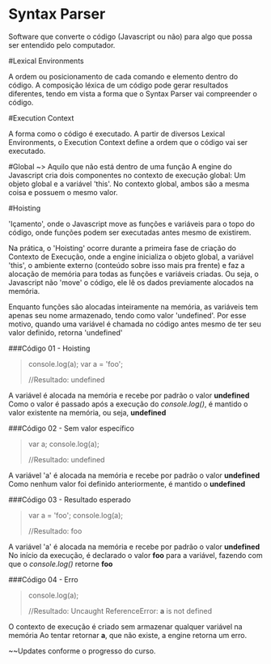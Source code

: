 # Syntax Parser

Software que converte o código (Javascript ou não) para algo que possa ser
entendido pelo computador.


#Lexical Environments

A ordem ou posicionamento de cada comando e elemento dentro do código. A
composição léxica de um código pode gerar resultados diferentes, tendo em vista
a forma que o Syntax Parser vai compreender o código.


#Execution Context

A forma como o código é executado. A partir de diversos Lexical Environments, o
Execution Context define a ordem que o código vai ser executado.


#Global ~> Aquilo que não está dentro de uma função
A engine do Javascript cria dois componentes no contexto de execução global:
Um objeto global e a variável 'this'. No contexto global, ambos são a mesma coisa
e possuem o mesmo valor.

#Hoisting

'Içamento', onde o Javascript move as funções e variáveis para o topo do código,
onde funções podem ser executadas antes mesmo de existirem.

Na prática, o 'Hoisting' ocorre durante a primeira fase de criação do Contexto de
Execução, onde a engine inicializa o objeto global, a variável 'this', o ambiente
externo (conteúdo sobre isso mais pra frente) e faz a alocação de memória para
todas as funções e variáveis criadas. Ou seja, o Javascript não 'move' o código,
ele lê os dados previamente alocados na memória.

Enquanto funções são alocadas inteiramente na memória, as variáveis tem apenas
seu nome armazenado, tendo como valor 'undefined'. Por esse motivo, quando uma
variável é chamada no código antes mesmo de ter seu valor definido, retorna
'undefined'

###Código 01 - Hoisting
>console.log(a);
>var a = 'foo';
>
>//Resultado: undefined

A variável é alocada na memória e recebe por padrão o valor **undefined**
Como o valor é passado após a execução do *console.log()*, é mantido o valor
existente na memória, ou seja, **undefined**

###Código 02 - Sem valor específico
> var a;
>console.log(a);
>
>//Resultado: undefined

A variável 'a' é alocada na memória e recebe por padrão o valor **undefined**
Como nenhum valor foi definido anteriormente, é mantido o **undefined**

###Código 03 - Resultado esperado
>var a = 'foo';
>console.log(a);
>
>//Resultado: foo

A variável 'a' é alocada na memória e recebe por padrão o valor **undefined**
No início da execução, é declarado o valor **foo** para a variável, fazendo com que
o *console.log()* retorne **foo**

###Código 04 - Erro
>console.log(a);
>
>//Resultado: Uncaught ReferenceError: **a** is not defined

O contexto de execução é criado sem armazenar qualquer variável na memória
Ao tentar retornar **a**, que não existe, a engine retorna um erro.

~~Updates conforme o progresso do curso.
